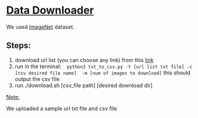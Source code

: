 <h1><strong><span style="text-decoration: underline;">Data Downloader</span></strong></h1>
<p>We used&nbsp;<a href="http://image-net.org/download-imageurls">ImageNet</a>&nbsp;dataset.</p>
<h2>Steps:</h2>
<ol>
<li>download url list (you can choose any link) from this <a href="http://image-net.org/download-imageurls">link</a></li>
<li>run in the terminal:&nbsp; <code> python3 txt_to_csv.py -t [url list txt file] -c [csv desired file name]&nbsp; -m [num of images to download]</code> this should output the csv file</li>
<li>run ./download.sh [csv_file path] [desired download dir]</li>
</ol>
<p><span style="text-decoration: underline;">Note:</span></p>
<p>We uploaded a sample url txt file and csv file&nbsp;</p>

